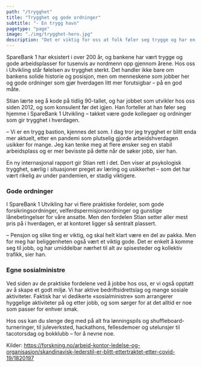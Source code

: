 ```yaml
---
path: "/trygghet"
title: "Trygghet og gode ordninger"
subtitle: "- En trygg havn"
pagetype: "page"
image: "./img/trygghet-hero.jpg"
description: "Det er viktig for oss at folk føler seg trygge og har en forutsigbar hverdag i SpareBank 1 Utvikling. Derfor har vi gode ordninger for alle medarbeidere – fra forsikring og pensjon til hytteordninger og sosiale sammenkomster. Vi er en trygg havn, som utvikler Stian Conradsen så fint sier det."
---
```


SpareBank 1 har eksistert i over 200 år, og bankene har vært trygge og gode arbeidsplasser for tusenvis av nordmenn opp gjennom årene. Hos oss i Utvikling står følelsen av trygghet sterkt. Det handler ikke bare om bankens solide historie og posisjon, men om menneskene som jobber her og gode ordninger som gjør hverdagen litt mer forutsigbar – på en god måte.

Stian lærte seg å kode på tidlig 90-tallet, og har jobbet som utvikler hos oss siden 2012, og som konsulent før det igjen. Han forteller at han føler seg hjemme i SpareBank 1 Utvikling – takket være gode kollegaer og ordninger som gir trygghet i hverdagen.

– Vi er en trygg bastion, kjennes det som. I dag tror jeg trygghet er blitt enda mer aktuelt, etter en pandemi som plutselig gjorde arbeidshverdagen usikker for mange. Jeg kan tenke meg at flere ønsker seg en stabil arbeidsplass og er mer bevisste på dette når de søker jobb, sier han.

En ny internasjonal rapport gir Stian rett i det. Den viser at psykologisk trygghet, særlig i situasjoner preget av læring og usikkerhet – som det har vært rikelig av under pandemien, er stadig viktigere.

### Gode ordninger

I SpareBank 1 Utvikling har vi flere praktiske fordeler, som gode forsikringsordninger, velferdspermisjonsordninger og gunstige lånebetingelser for våre ansatte. Men den fordelen Stian setter aller mest pris på i hverdagen, er at kontoret ligger så sentralt plassert.

– Pensjon og slike ting er viktig, og skal helt klart være en del av pakka. Men for meg har beliggenheten også vært et viktig gode. Det er enkelt å komme seg til jobb, og har umiddelbar nærhet til alt av spisesteder og kollektiv trafikk, sier han.

### Egne sosialministre

Ved siden av de praktiske fordelene ved å jobbe hos oss, er vi også opptatt av å skape et godt miljø. Vi har aktive bedriftsidrettslag og mange sosiale aktiviteter. Faktisk har vi dedikerte «sosialministre» som arrangerer hyggelige aktiviteter på og etter jobb, og som sørger for at det alltid er noe som passer for enhver smak.

Hos oss kan du slenge deg med på alt fra lønningspils og shuffleboard-turneringer, til juleverksted, hackathons, fellesdemoer og utelunsjer til tacotorsdag og bokklubb – for å nevne noe.

Kilder: https://forskning.no/arbeid-kontor-ledelse-og-organisasjon/skandinavisk-lederstil-er-blitt-ettertraktet-etter-covid-19/1820197
